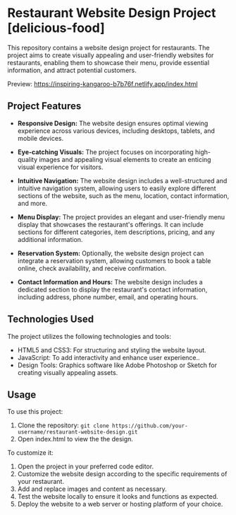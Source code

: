 # Restaurant Website Design Project [delicious-food]

This repository contains a website design project for restaurants. The project aims to create visually appealing and user-friendly websites for restaurants, enabling them to showcase their menu, provide essential information, and attract potential customers.

Preview: https://inspiring-kangaroo-b7b76f.netlify.app/index.html

## Project Features

- **Responsive Design:** The website design ensures optimal viewing experience across various devices, including desktops, tablets, and mobile devices.

- **Eye-catching Visuals:** The project focuses on incorporating high-quality images and appealing visual elements to create an enticing visual experience for visitors.

- **Intuitive Navigation:** The website design includes a well-structured and intuitive navigation system, allowing users to easily explore different sections of the website, such as the menu, location, contact information, and more.

- **Menu Display:** The project provides an elegant and user-friendly menu display that showcases the restaurant's offerings. It can include sections for different categories, item descriptions, pricing, and any additional information.

- **Reservation System:** Optionally, the website design project can integrate a reservation system, allowing customers to book a table online, check availability, and receive confirmation.

- **Contact Information and Hours:** The website design includes a dedicated section to display the restaurant's contact information, including address, phone number, email, and operating hours.

## Technologies Used

The project utilizes the following technologies and tools:

- HTML5 and CSS3: For structuring and styling the website layout.
- JavaScript: To add interactivity and enhance user experience..
- Design Tools: Graphics software like Adobe Photoshop or Sketch for creating visually appealing assets.

## Usage

To use this project:

1. Clone the repository: `git clone https://github.com/your-username/restaurant-website-design.git`
2. Open index.html to view the the design.

To customize it:
1. Open the project in your preferred code editor.
2. Customize the website design according to the specific requirements of your restaurant.
3. Add and replace images and content as necessary.
4. Test the website locally to ensure it looks and functions as expected.
5. Deploy the website to a web server or hosting platform of your choice.


